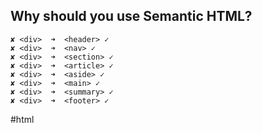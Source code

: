 ## Why should you use Semantic HTML?

```
✘ <div>  ➜  <header> ✓
✘ <div>  ➜  <nav> ✓
✘ <div>  ➜  <section> ✓
✘ <div>  ➜  <article> ✓
✘ <div>  ➜  <aside> ✓
✘ <div>  ➜  <main> ✓
✘ <div>  ➜  <summary> ✓
✘ <div>  ➜  <footer> ✓
```

<!-- Keywords -->
#html
<!-- /Keywords -->
